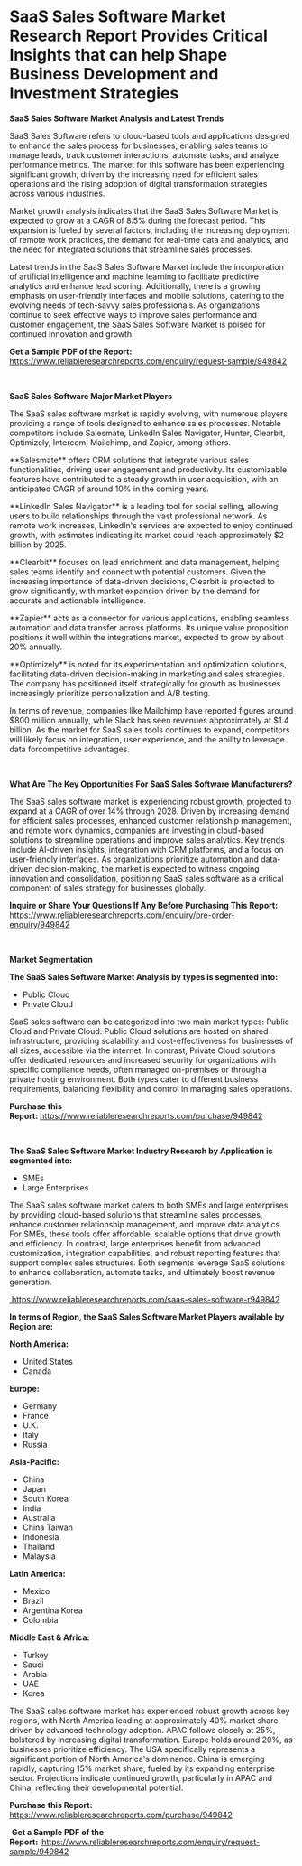 <p><h1>SaaS Sales Software Market Research Report Provides Critical Insights that can help Shape Business Development and Investment Strategies</h1></p><p><strong>SaaS Sales Software Market Analysis and Latest Trends</strong></p>
<p><p>SaaS Sales Software refers to cloud-based tools and applications designed to enhance the sales process for businesses, enabling sales teams to manage leads, track customer interactions, automate tasks, and analyze performance metrics. The market for this software has been experiencing significant growth, driven by the increasing need for efficient sales operations and the rising adoption of digital transformation strategies across various industries.</p><p>Market growth analysis indicates that the SaaS Sales Software Market is expected to grow at a CAGR of 8.5% during the forecast period. This expansion is fueled by several factors, including the increasing deployment of remote work practices, the demand for real-time data and analytics, and the need for integrated solutions that streamline sales processes. </p><p>Latest trends in the SaaS Sales Software Market include the incorporation of artificial intelligence and machine learning to facilitate predictive analytics and enhance lead scoring. Additionally, there is a growing emphasis on user-friendly interfaces and mobile solutions, catering to the evolving needs of tech-savvy sales professionals. As organizations continue to seek effective ways to improve sales performance and customer engagement, the SaaS Sales Software Market is poised for continued innovation and growth.</p></p>
<p><strong>Get a Sample PDF of the Report:&nbsp;</strong> <a href="https://www.reliableresearchreports.com/enquiry/request-sample/949842?utm_campaign=116&utm_medium=2&utm_source=Github&utm_content=ia&utm_term=16042025&utm_id=saas-sales-software">https://www.reliableresearchreports.com/enquiry/request-sample/949842</a></p>
<p>&nbsp;</p>
<p><strong>SaaS Sales Software Major Market Players</strong></p>
<p><p>The SaaS sales software market is rapidly evolving, with numerous players providing a range of tools designed to enhance sales processes. Notable competitors include Salesmate, LinkedIn Sales Navigator, Hunter, Clearbit, Optimizely, Intercom, Mailchimp, and Zapier, among others.</p><p>**Salesmate** offers CRM solutions that integrate various sales functionalities, driving user engagement and productivity. Its customizable features have contributed to a steady growth in user acquisition, with an anticipated CAGR of around 10% in the coming years.</p><p>**LinkedIn Sales Navigator** is a leading tool for social selling, allowing users to build relationships through the vast professional network. As remote work increases, LinkedIn's services are expected to enjoy continued growth, with estimates indicating its market could reach approximately $2 billion by 2025.</p><p>**Clearbit** focuses on lead enrichment and data management, helping sales teams identify and connect with potential customers. Given the increasing importance of data-driven decisions, Clearbit is projected to grow significantly, with market expansion driven by the demand for accurate and actionable intelligence.</p><p>**Zapier** acts as a connector for various applications, enabling seamless automation and data transfer across platforms. Its unique value proposition positions it well within the integrations market, expected to grow by about 20% annually.</p><p>**Optimizely** is noted for its experimentation and optimization solutions, facilitating data-driven decision-making in marketing and sales strategies. The company has positioned itself strategically for growth as businesses increasingly prioritize personalization and A/B testing.</p><p>In terms of revenue, companies like Mailchimp have reported figures around $800 million annually, while Slack has seen revenues approximately at $1.4 billion. As the market for SaaS sales tools continues to expand, competitors will likely focus on integration, user experience, and the ability to leverage data forcompetitive advantages.</p></p>
<p>&nbsp;</p>
<p><strong>What Are The Key Opportunities For SaaS Sales Software Manufacturers?</strong></p>
<p><p>The SaaS sales software market is experiencing robust growth, projected to expand at a CAGR of over 14% through 2028. Driven by increasing demand for efficient sales processes, enhanced customer relationship management, and remote work dynamics, companies are investing in cloud-based solutions to streamline operations and improve sales analytics. Key trends include AI-driven insights, integration with CRM platforms, and a focus on user-friendly interfaces. As organizations prioritize automation and data-driven decision-making, the market is expected to witness ongoing innovation and consolidation, positioning SaaS sales software as a critical component of sales strategy for businesses globally.</p></p>
<p><strong>Inquire or Share Your Questions If Any Before Purchasing This Report:</strong> <a href="https://www.reliableresearchreports.com/enquiry/pre-order-enquiry/949842?utm_campaign=116&utm_medium=2&utm_source=Github&utm_content=ia&utm_term=16042025&utm_id=saas-sales-software">https://www.reliableresearchreports.com/enquiry/pre-order-enquiry/949842</a></p>
<p>&nbsp;</p>
<p><strong>Market Segmentation</strong></p>
<p><strong>The SaaS Sales Software Market Analysis by types is segmented into:</strong></p>
<p><ul><li>Public Cloud</li><li>Private Cloud</li></ul></p>
<p><p>SaaS sales software can be categorized into two main market types: Public Cloud and Private Cloud. Public Cloud solutions are hosted on shared infrastructure, providing scalability and cost-effectiveness for businesses of all sizes, accessible via the internet. In contrast, Private Cloud solutions offer dedicated resources and increased security for organizations with specific compliance needs, often managed on-premises or through a private hosting environment. Both types cater to different business requirements, balancing flexibility and control in managing sales operations.</p></p>
<p><strong>Purchase this Report:&nbsp;</strong><a href="https://www.reliableresearchreports.com/purchase/949842?utm_campaign=116&utm_medium=2&utm_source=Github&utm_content=ia&utm_term=16042025&utm_id=saas-sales-software">https://www.reliableresearchreports.com/purchase/949842</a></p>
<p>&nbsp;</p>
<p><strong>The SaaS Sales Software Market Industry Research by Application is segmented into:</strong></p>
<p><ul><li>SMEs</li><li>Large Enterprises</li></ul></p>
<p><p>The SaaS sales software market caters to both SMEs and large enterprises by providing cloud-based solutions that streamline sales processes, enhance customer relationship management, and improve data analytics. For SMEs, these tools offer affordable, scalable options that drive growth and efficiency. In contrast, large enterprises benefit from advanced customization, integration capabilities, and robust reporting features that support complex sales structures. Both segments leverage SaaS solutions to enhance collaboration, automate tasks, and ultimately boost revenue generation.</p></p>
<p><a href="https://www.reliableresearchreports.com/saas-sales-software-r949842?utm_campaign=116&utm_medium=2&utm_source=Github&utm_content=ia&utm_term=16042025&utm_id=saas-sales-software">&nbsp;https://www.reliableresearchreports.com/saas-sales-software-r949842</a></p>
<p><strong>In terms of Region, the SaaS Sales Software Market Players available by Region are:</strong></p>
<p>
    <p> <strong> North America: </strong>
        <ul>
            <li>United States</li>
            <li>Canada</li>
        </ul>
        </p> 
    <p> <strong> Europe: </strong>
        <ul>
            <li>Germany</li>
            <li>France</li>
            <li>U.K.</li>
            <li>Italy</li>
            <li>Russia</li>
        </ul>
        </p> 
    <p> <strong> Asia-Pacific: </strong>
        <ul>
            <li>China</li>
            <li>Japan</li>
            <li>South Korea</li>
            <li>India</li>
            <li>Australia</li>
            <li>China Taiwan</li>
            <li>Indonesia</li>
            <li>Thailand</li>
            <li>Malaysia</li>
        </ul>
        </p> 
    <p> <strong> Latin America: </strong>
        <ul>
            <li>Mexico</li>
            <li>Brazil</li>
            <li>Argentina Korea</li>
            <li>Colombia</li>
        </ul>
        </p> 
    <p> <strong> Middle East & Africa: </strong>
        <ul>
            <li>Turkey</li>
            <li>Saudi</li>
            <li>Arabia</li>
            <li>UAE</li>
            <li>Korea</li>
        </ul>
    </p>
    </p>
<p><p>The SaaS sales software market has experienced robust growth across key regions, with North America leading at approximately 40% market share, driven by advanced technology adoption. APAC follows closely at 25%, bolstered by increasing digital transformation. Europe holds around 20%, as businesses prioritize efficiency. The USA specifically represents a significant portion of North America's dominance. China is emerging rapidly, capturing 15% market share, fueled by its expanding enterprise sector. Projections indicate continued growth, particularly in APAC and China, reflecting their developmental potential.</p></p>
<p><strong>Purchase this Report: </strong><a href="https://www.reliableresearchreports.com/purchase/949842?utm_campaign=116&utm_medium=2&utm_source=Github&utm_content=ia&utm_term=16042025&utm_id=saas-sales-software">https://www.reliableresearchreports.com/purchase/949842</a></p>
<p>&nbsp;<strong>Get a Sample PDF of the Report:&nbsp;&nbsp;</strong><a href="https://www.reliableresearchreports.com/enquiry/request-sample/949842?utm_campaign=116&utm_medium=2&utm_source=Github&utm_content=ia&utm_term=16042025&utm_id=saas-sales-software">https://www.reliableresearchreports.com/enquiry/request-sample/949842</a></p>
<p><strong></strong></p>
<p><p></p><p></p><p></p></p>